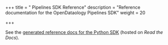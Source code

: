 +++
title = " Pipelines SDK Reference"
description = "Reference documentation for the OpenDataology Pipelines SDK"
weight = 20
                    
+++

See the [generated reference docs for the Python 
SDK](https://OpenDataology-pipelines.readthedocs.io/en/stable/) (hosted on 
*Read the Docs*).
